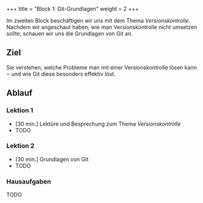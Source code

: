 +++
title = "Block 1: Git-Grundlagen"
weight = 2
+++

Im zweiten Block beschäftigen wir uns mit dem Thema _Versionskontrolle_. Nachdem
wir angeschaut haben, wie man Versionskontrolle nicht umsetzen sollte, schauen
wir uns die Grundlagen von Git an.

## Ziel

Sie verstehen, welche Probleme man mit einer Versionskontrolle lösen kann ‒ und
wie Git diese besonders effektiv löst.

## Ablauf

### Lektion 1

- [30 min.] Lektüre und Besprechung zum Thema _Versionskontrolle_
- TODO

### Lektion 2

- [30 min.] Grundlagen von Git
- TODO

### Hausaufgaben

TODO
